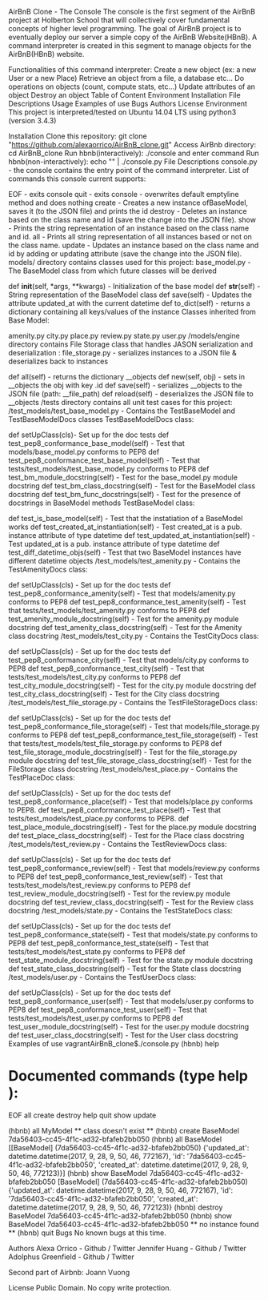 AirBnB Clone - The Console
The console is the first segment of the AirBnB project at Holberton School that will collectively cover fundamental concepts of higher level programming. The goal of AirBnB project is to eventually deploy our server a simple copy of the AirBnB Website(HBnB). A command interpreter is created in this segment to manage objects for the AirBnB(HBnB) website.

Functionalities of this command interpreter:
Create a new object (ex: a new User or a new Place)
Retrieve an object from a file, a database etc...
Do operations on objects (count, compute stats, etc...)
Update attributes of an object
Destroy an object
Table of Content
Environment
Installation
File Descriptions
Usage
Examples of use
Bugs
Authors
License
Environment
This project is interpreted/tested on Ubuntu 14.04 LTS using python3 (version 3.4.3)

Installation
Clone this repository: git clone "https://github.com/alexaorrico/AirBnB_clone.git"
Access AirBnb directory: cd AirBnB_clone
Run hbnb(interactively): ./console and enter command
Run hbnb(non-interactively): echo "<command>" | ./console.py
File Descriptions
console.py - the console contains the entry point of the command interpreter. List of commands this console current supports:

EOF - exits console
quit - exits console
<emptyline> - overwrites default emptyline method and does nothing
create - Creates a new instance ofBaseModel, saves it (to the JSON file) and prints the id
destroy - Deletes an instance based on the class name and id (save the change into the JSON file).
show - Prints the string representation of an instance based on the class name and id.
all - Prints all string representation of all instances based or not on the class name.
update - Updates an instance based on the class name and id by adding or updating attribute (save the change into the JSON file).
models/ directory contains classes used for this project:
base_model.py - The BaseModel class from which future classes will be derived

def __init__(self, *args, **kwargs) - Initialization of the base model
def __str__(self) - String representation of the BaseModel class
def save(self) - Updates the attribute updated_at with the current datetime
def to_dict(self) - returns a dictionary containing all keys/values of the instance
Classes inherited from Base Model:

amenity.py
city.py
place.py
review.py
state.py
user.py
/models/engine directory contains File Storage class that handles JASON serialization and deserialization :
file_storage.py - serializes instances to a JSON file & deserializes back to instances

def all(self) - returns the dictionary __objects
def new(self, obj) - sets in __objects the obj with key .id
def save(self) - serializes __objects to the JSON file (path: __file_path)
 def reload(self) - deserializes the JSON file to __objects
/tests directory contains all unit test cases for this project:
/test_models/test_base_model.py - Contains the TestBaseModel and TestBaseModelDocs classes TestBaseModelDocs class:

def setUpClass(cls)- Set up for the doc tests
def test_pep8_conformance_base_model(self) - Test that models/base_model.py conforms to PEP8
def test_pep8_conformance_test_base_model(self) - Test that tests/test_models/test_base_model.py conforms to PEP8
def test_bm_module_docstring(self) - Test for the base_model.py module docstring
def test_bm_class_docstring(self) - Test for the BaseModel class docstring
def test_bm_func_docstrings(self) - Test for the presence of docstrings in BaseModel methods
TestBaseModel class:

def test_is_base_model(self) - Test that the instatiation of a BaseModel works
def test_created_at_instantiation(self) - Test created_at is a pub. instance attribute of type datetime
def test_updated_at_instantiation(self) - Test updated_at is a pub. instance attribute of type datetime
def test_diff_datetime_objs(self) - Test that two BaseModel instances have different datetime objects
/test_models/test_amenity.py - Contains the TestAmenityDocs class:

def setUpClass(cls) - Set up for the doc tests
def test_pep8_conformance_amenity(self) - Test that models/amenity.py conforms to PEP8
def test_pep8_conformance_test_amenity(self) - Test that tests/test_models/test_amenity.py conforms to PEP8
def test_amenity_module_docstring(self) - Test for the amenity.py module docstring
def test_amenity_class_docstring(self) - Test for the Amenity class docstring
/test_models/test_city.py - Contains the TestCityDocs class:

def setUpClass(cls) - Set up for the doc tests
def test_pep8_conformance_city(self) - Test that models/city.py conforms to PEP8
def test_pep8_conformance_test_city(self) - Test that tests/test_models/test_city.py conforms to PEP8
def test_city_module_docstring(self) - Test for the city.py module docstring
def test_city_class_docstring(self) - Test for the City class docstring
/test_models/test_file_storage.py - Contains the TestFileStorageDocs class:

def setUpClass(cls) - Set up for the doc tests
def test_pep8_conformance_file_storage(self) - Test that models/file_storage.py conforms to PEP8
def test_pep8_conformance_test_file_storage(self) - Test that tests/test_models/test_file_storage.py conforms to PEP8
def test_file_storage_module_docstring(self) - Test for the file_storage.py module docstring
def test_file_storage_class_docstring(self) - Test for the FileStorage class docstring
/test_models/test_place.py - Contains the TestPlaceDoc class:

def setUpClass(cls) - Set up for the doc tests
def test_pep8_conformance_place(self) - Test that models/place.py conforms to PEP8.
def test_pep8_conformance_test_place(self) - Test that tests/test_models/test_place.py conforms to PEP8.
def test_place_module_docstring(self) - Test for the place.py module docstring
def test_place_class_docstring(self) - Test for the Place class docstring
/test_models/test_review.py - Contains the TestReviewDocs class:

def setUpClass(cls) - Set up for the doc tests
def test_pep8_conformance_review(self) - Test that models/review.py conforms to PEP8
def test_pep8_conformance_test_review(self) - Test that tests/test_models/test_review.py conforms to PEP8
def test_review_module_docstring(self) - Test for the review.py module docstring
def test_review_class_docstring(self) - Test for the Review class docstring
/test_models/state.py - Contains the TestStateDocs class:

def setUpClass(cls) - Set up for the doc tests
def test_pep8_conformance_state(self) - Test that models/state.py conforms to PEP8
def test_pep8_conformance_test_state(self) - Test that tests/test_models/test_state.py conforms to PEP8
def test_state_module_docstring(self) - Test for the state.py module docstring
def test_state_class_docstring(self) - Test for the State class docstring
/test_models/user.py - Contains the TestUserDocs class:

def setUpClass(cls) - Set up for the doc tests
def test_pep8_conformance_user(self) - Test that models/user.py conforms to PEP8
def test_pep8_conformance_test_user(self) - Test that tests/test_models/test_user.py conforms to PEP8
def test_user_module_docstring(self) - Test for the user.py module docstring
def test_user_class_docstring(self) - Test for the User class docstring
Examples of use
vagrantAirBnB_clone$./console.py
(hbnb) help

Documented commands (type help <topic>):
========================================
EOF  all  create  destroy  help  quit  show  update

(hbnb) all MyModel
** class doesn't exist **
(hbnb) create BaseModel
7da56403-cc45-4f1c-ad32-bfafeb2bb050
(hbnb) all BaseModel
[[BaseModel] (7da56403-cc45-4f1c-ad32-bfafeb2bb050) {'updated_at': datetime.datetime(2017, 9, 28, 9, 50, 46, 772167), 'id': '7da56403-cc45-4f1c-ad32-bfafeb2bb050', 'created_at': datetime.datetime(2017, 9, 28, 9, 50, 46, 772123)}]
(hbnb) show BaseModel 7da56403-cc45-4f1c-ad32-bfafeb2bb050
[BaseModel] (7da56403-cc45-4f1c-ad32-bfafeb2bb050) {'updated_at': datetime.datetime(2017, 9, 28, 9, 50, 46, 772167), 'id': '7da56403-cc45-4f1c-ad32-bfafeb2bb050', 'created_at': datetime.datetime(2017, 9, 28, 9, 50, 46, 772123)}
(hbnb) destroy BaseModel 7da56403-cc45-4f1c-ad32-bfafeb2bb050
(hbnb) show BaseModel 7da56403-cc45-4f1c-ad32-bfafeb2bb050
** no instance found **
(hbnb) quit
Bugs
No known bugs at this time.

Authors
Alexa Orrico - Github / Twitter
Jennifer Huang - Github / Twitter
Adolphus Greenfield - Github / Twitter

Second part of Airbnb: Joann Vuong

License
Public Domain. No copy write protection.
